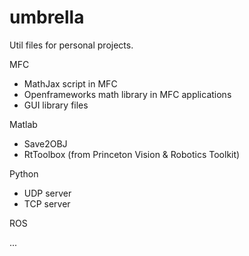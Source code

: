# umbrella
Util files for personal projects.

MFC 
- MathJax script in MFC
- Openframeworks math library in MFC applications
- GUI library files 

Matlab
- Save2OBJ
- RtToolbox (from Princeton Vision & Robotics Toolkit)

Python 
- UDP server
- TCP server

ROS

...




